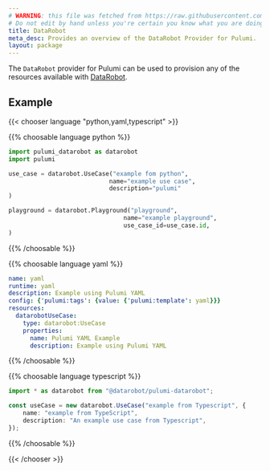 ```yaml
---
# WARNING: this file was fetched from https://raw.githubusercontent.com/datarobot-community/pulumi-datarobot/v0.10.4/docs/_index.md
# Do not edit by hand unless you're certain you know what you are doing!
title: DataRobot
meta_desc: Provides an overview of the DataRobot Provider for Pulumi.
layout: package
---
```


The `DataRobot` provider for Pulumi can be used to provision any of the resources available with [DataRobot](https://www.datarobot.com/).

## Example

{{< chooser language "python,yaml,typescript" >}}

{{% choosable language python %}}

```python
import pulumi_datarobot as datarobot
import pulumi

use_case = datarobot.UseCase("example fom python",
                            name="example use case",
                            description="pulumi"
)

playground = datarobot.Playground("playground",
                                name="example playground",
                                use_case_id=use_case.id,
)
```

{{% /choosable %}}

{{% choosable language yaml %}}

```yaml
name: yaml
runtime: yaml
description: Example using Pulumi YAML 
config: {'pulumi:tags': {value: {'pulumi:template': yaml}}}
resources:
  datarobotUseCase:
    type: datarobot:UseCase
    properties:
      name: Pulumi YAML Example
      description: Example using Pulumi YAML
```

{{% /choosable %}}

{{% choosable language typescript %}}

```typescript
import * as datarobot from "@datarobot/pulumi-datarobot";

const useCase = new datarobot.UseCase("example from Typescript", {
    name: "example from TypeScript",
    description: "An example use case from Typescript",
});
```

{{% /choosable %}}

{{< /chooser >}}
